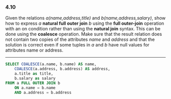 ### 4.10

Given the relations *a(name,address,title)* and *b(name,address,salary)*, show how to express *a* **natural full outer join** *b* using the **full outer-join** operation with an on condition rather than using the **natural join** syntax. This can be done using the **coalesce** operation. Make sure that the result relation does not contain two copies of the attributes *name* and *address* and that the solution is correct even if some tuples in *a* and *b* have null values for attributes name or address.

---

```SQL
SELECT COALESCE(a.name, b.name) AS name,
    COALESCE(a.address, b.address) AS address,
    a.title as title,
    b.salary as salary
FROM a FULL OUTER JOIN b 
    ON a.name = b.name
    AND a.address = b.address
```